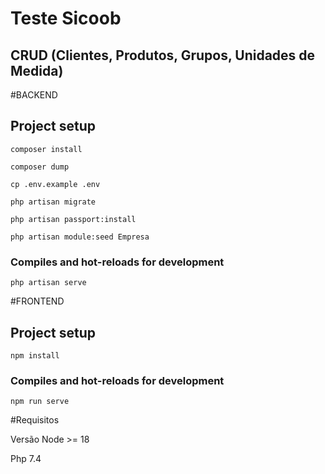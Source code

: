 # Teste Sicoob

## CRUD (Clientes, Produtos, Grupos, Unidades de Medida)

#BACKEND

## Project setup
```
composer install

composer dump

cp .env.example .env

php artisan migrate

php artisan passport:install

php artisan module:seed Empresa

```

### Compiles and hot-reloads for development
```
php artisan serve
```


#FRONTEND
## Project setup
```
npm install
```

### Compiles and hot-reloads for development
```
npm run serve
```

#Requisitos

Versão Node >= 18

Php 7.4
